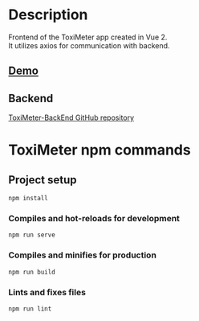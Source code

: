 # Description
Frontend of the ToxiMeter app created in Vue 2. <br />
It utilizes axios for communication with backend.

## [Demo](https://www.toxic.polarlooptheory.pl)

## Backend
[ToxiMeter-BackEnd GitHub repository](https://github.com/Talorvi/ToxiMeter-BackEnd)

# ToxiMeter npm commands

## Project setup
```
npm install
```

### Compiles and hot-reloads for development
```
npm run serve
```

### Compiles and minifies for production
```
npm run build
```

### Lints and fixes files
```
npm run lint
```


